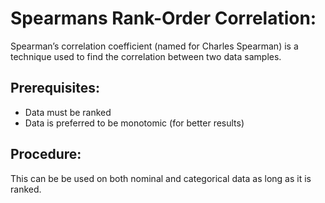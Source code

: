 # Spearmans Rank-Order Correlation:
Spearman’s correlation coefficient (named for Charles Spearman) is a technique used to find the correlation between two data samples. 

## Prerequisites: 

   - Data must be ranked
   - Data is preferred to be monotomic (for better results)
   
## Procedure:
  This can be be used on both nominal and categorical data as long as it is ranked.
  
